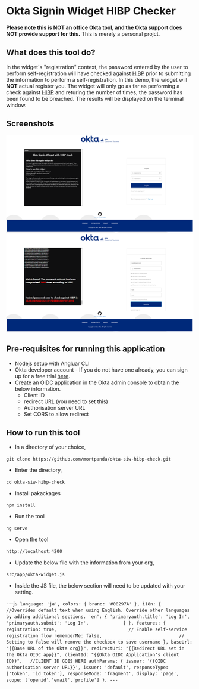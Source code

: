 # Okta Signin Widget HIBP Checker

**Please note this is NOT an office Okta tool, and the Okta support does NOT provide support for this.**
This is merely a personal projct.

## What does this tool do?
In the widget's "registration" context, the password entered by the user to perform self-registration will have checked against [HIBP](https://haveibeenpwned.com/) prior to submitting the information to perform a self-registration.
In this demo, the widget will **NOT** actual register you.  The widget will only go as far as performing a check against [HIBP](https://haveibeenpwned.com/) and returing the number of times, the password has been found to be breached.  The results will be displayed on the terminal window.

## Screenshots 
![](Capture-1-ENG.PNG)
![](Capture-2-ENG.PNG)

## Pre-requisites for running this application
- Nodejs setup with Angluar CLI
- Okta developer account - If you do not have one already, you can sign up for a free trial [here](https://developer.okta.com/signup/).
- Create an OIDC application in the Okta admin console to obtain the below information.
  - Client ID
  - redirect URL (you need to set this)
  - Authorisation server URL
  - Set CORS to allow redirect
 
## How to run this tool
- In a directory of your choice,

`git clone https://github.com/mortpanda/okta-siw-hibp-check.git`
- Enter the directory,

`cd okta-siw-hibp-check`
- Install pakackages

`npm install`
- Run the tool

`ng serve`
- Open the tool

`http://localhost:4200`

- Update the below file with the information from your org,

`src/app/okta-widget.js`

- Inside the JS file, the below section will need to be updated with your setting.

---js`
        language: 'ja',
        colors: {
            brand: '#00297A'
          },
        i18n: { 
            //Overrides default text when using English. Override other languages by adding additional sections.
            'en': {
                'primaryauth.title': 'Log In',             
                'primaryauth.submit': 'Log In',            
            }
        },
        features: {
            registration: true,                           // Enable self-service registration flow
            rememberMe: false,                             // Setting to false will remove the checkbox to save username
        },
        baseUrl: "{{Base URL of the Okta org}}",
        redirectUri: "{{Redirect URL set in the Okta OIDC app}}",
        clientId: "{{Okta OIDC Application's client ID}}",   //CLIENT ID GOES HERE
        authParams: {
            issuer: '{{OIDC authorisation server URL}}',
            issuer: 'default',
            responseType: ['token', 'id_token'],
            responseMode: 'fragment',
            display: 'page',
            scope: ['openid','email','profile']
        },
---`

